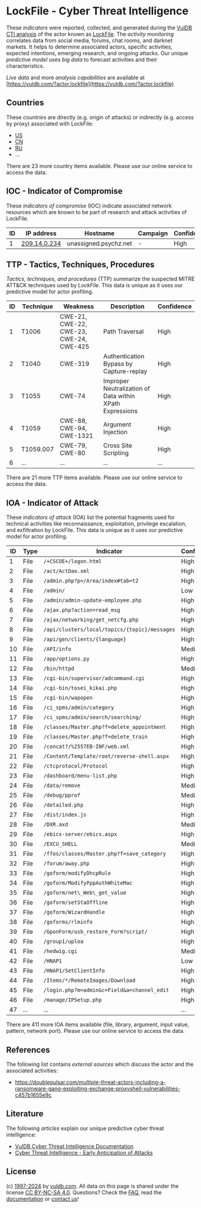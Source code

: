 # LockFile - Cyber Threat Intelligence

These _indicators_ were reported, collected, and generated during the [VulDB CTI analysis](https://vuldb.com/?kb.cti) of the actor known as [LockFile](https://vuldb.com/?actor.lockfile). The _activity monitoring_ correlates data from social media, forums, chat rooms, and darknet markets. It helps to determine associated actors, specific activities, expected intentions, emerging research, and ongoing attacks. Our unique _predictive model_ uses _big data_ to forecast activities and their characteristics.

_Live data_ and more _analysis capabilities_ are available at [https://vuldb.com/?actor.lockfile](https://vuldb.com/?actor.lockfile)

## Countries

These _countries_ are directly (e.g. origin of attacks) or indirectly (e.g. access by proxy) associated with LockFile:

* [US](https://vuldb.com/?country.us)
* [CN](https://vuldb.com/?country.cn)
* [RU](https://vuldb.com/?country.ru)
* ...

There are 23 more country items available. Please use our online service to access the data.

## IOC - Indicator of Compromise

These _indicators of compromise_ (IOC) indicate associated network resources which are known to be part of research and attack activities of LockFile.

ID | IP address | Hostname | Campaign | Confidence
-- | ---------- | -------- | -------- | ----------
1 | [209.14.0.234](https://vuldb.com/?ip.209.14.0.234) | unassigned.psychz.net | - | High

## TTP - Tactics, Techniques, Procedures

_Tactics, techniques, and procedures_ (TTP) summarize the suspected MITRE ATT&CK techniques used by _LockFile_. This data is unique as it uses our predictive model for actor profiling.

ID | Technique | Weakness | Description | Confidence
-- | --------- | -------- | ----------- | ----------
1 | T1006 | CWE-21, CWE-22, CWE-23, CWE-24, CWE-425 | Path Traversal | High
2 | T1040 | CWE-319 | Authentication Bypass by Capture-replay | High
3 | T1055 | CWE-74 | Improper Neutralization of Data within XPath Expressions | High
4 | T1059 | CWE-88, CWE-94, CWE-1321 | Argument Injection | High
5 | T1059.007 | CWE-79, CWE-80 | Cross Site Scripting | High
6 | ... | ... | ... | ...

There are 21 more TTP items available. Please use our online service to access the data.

## IOA - Indicator of Attack

These _indicators of attack_ (IOA) list the potential fragments used for technical activities like reconnaissance, exploitation, privilege escalation, and exfiltration by LockFile. This data is unique as it uses our predictive model for actor profiling.

ID | Type | Indicator | Confidence
-- | ---- | --------- | ----------
1 | File | `/+CSCOE+/logon.html` | High
2 | File | `/act/ActDao.xml` | High
3 | File | `/admin.php?p=/Area/index#tab=t2` | High
4 | File | `/admin/` | Low
5 | File | `/admin/admin-update-employee.php` | High
6 | File | `/ajax.php?action=read_msg` | High
7 | File | `/ajax/networking/get_netcfg.php` | High
8 | File | `/api/clusters/local/topics/{topic}/messages` | High
9 | File | `/api/gen/clients/{language}` | High
10 | File | `/API/info` | Medium
11 | File | `/app/options.py` | High
12 | File | `/bin/httpd` | Medium
13 | File | `/cgi-bin/supervisor/adcommand.cgi` | High
14 | File | `/cgi-bin/tosei_kikai.php` | High
15 | File | `/cgi-bin/wapopen` | High
16 | File | `/ci_spms/admin/category` | High
17 | File | `/ci_spms/admin/search/searching/` | High
18 | File | `/classes/Master.php?f=delete_appointment` | High
19 | File | `/classes/Master.php?f=delete_train` | High
20 | File | `/concat?/%2557EB-INF/web.xml` | High
21 | File | `/Content/Template/root/reverse-shell.aspx` | High
22 | File | `/ctcprotocol/Protocol` | High
23 | File | `/dashboard/menu-list.php` | High
24 | File | `/data/remove` | Medium
25 | File | `/debug/pprof` | Medium
26 | File | `/detailed.php` | High
27 | File | `/dist/index.js` | High
28 | File | `/DXR.axd` | Medium
29 | File | `/ebics-server/ebics.aspx` | High
30 | File | `/EXCU_SHELL` | Medium
31 | File | `/ffos/classes/Master.php?f=save_category` | High
32 | File | `/forum/away.php` | High
33 | File | `/goform/modifyDhcpRule` | High
34 | File | `/goform/ModifyPppAuthWhiteMac` | High
35 | File | `/goform/net\_Web\_get_value` | High
36 | File | `/goform/setStaOffline` | High
37 | File | `/goform/WizardHandle` | High
38 | File | `/goforms/rlminfo` | High
39 | File | `/GponForm/usb_restore_Form?script/` | High
40 | File | `/group1/uploa` | High
41 | File | `/hedwig.cgi` | Medium
42 | File | `/HNAP1` | Low
43 | File | `/HNAP1/SetClientInfo` | High
44 | File | `/Items/*/RemoteImages/Download` | High
45 | File | `/login.php?m=admin&c=Field&a=channel_edit` | High
46 | File | `/manage/IPSetup.php` | High
47 | ... | ... | ...

There are 411 more IOA items available (file, library, argument, input value, pattern, network port). Please use our online service to access the data.

## References

The following list contains _external sources_ which discuss the actor and the associated activities:

* https://doublepulsar.com/multiple-threat-actors-including-a-ransomware-gang-exploiting-exchange-proxyshell-vulnerabilities-c457b1655e9c

## Literature

The following _articles_ explain our unique predictive cyber threat intelligence:

* [VulDB Cyber Threat Intelligence Documentation](https://vuldb.com/?kb.cti)
* [Cyber Threat Intelligence - Early Anticipation of Attacks](https://www.scip.ch/en/?labs.20201022)

## License

(c) [1997-2024](https://vuldb.com/?kb.changelog) by [vuldb.com](https://vuldb.com/?kb.about). All data on this page is shared under the license [CC BY-NC-SA 4.0](https://creativecommons.org/licenses/by-nc-sa/4.0/). Questions? Check the [FAQ](https://vuldb.com/?kb.faq), read the [documentation](https://vuldb.com/?kb) or [contact us](https://vuldb.com/?contact)!
